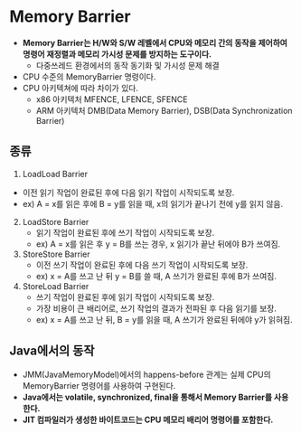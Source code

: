 # Memory Barrier
- **Memory Barrier는 H/W와 S/W 레벨에서 CPU와 메모리 간의 동작을 제어하여 명령어 재정렬과 메모리 가시성 문제를 방지하는 도구이다.**
  - 다중쓰레드 환경에서의 동작 동기화 및 가시성 문제 해결
- CPU 수준의 MemoryBarrier 명령이다.
- CPU 아키텍쳐에 따라 차이가 있다.
  - x86 아키텍처
        MFENCE, LFENCE, SFENCE
  - ARM 아키텍처
        DMB(Data Memory Barrier), DSB(Data Synchronization Barrier)

    
## 종류
1.  LoadLoad Barrier
   - 이전 읽기 작업이 완료된 후에 다음 읽기 작업이 시작되도록 보장.
   - ex) A = x를 읽은 후에 B = y를 읽을 때, x의 읽기가 끝나기 전에 y를 읽지 않음. 
2. LoadStore Barrier
   - 읽기 작업이 완료된 후에 쓰기 작업이 시작되도록 보장.
   - ex) A = x를 읽은 후 y = B를 쓰는 경우, x 읽기가 끝난 뒤에야 B가 쓰여짐. 
3. StoreStore Barrier
   - 이전 쓰기 작업이 완료된 후에 다음 쓰기 작업이 시작되도록 보장.
   - ex) x = A를 쓰고 난 뒤 y = B를 쓸 때, A 쓰기가 완료된 후에 B가 쓰여짐. 
4. StoreLoad Barrier
   - 쓰기 작업이 완료된 후에 읽기 작업이 시작되도록 보장.
   - 가장 비용이 큰 배리어로, 쓰기 작업의 결과가 전파된 후 다음 읽기를 보장.
   - ex) x = A를 쓰고 난 뒤, B = y를 읽을 때, A 쓰기가 완료된 뒤에야 y가 읽혀짐.

## Java에서의 동작
- JMM(JavaMemoryModel)에서의 happens-before 관계는 실제 CPU의 MemoryBarrier 명령어를 사용하여 구현된다.
- **Java에서는 volatile, synchronized, final을 통해서 Memory Barrier를 사용한다.**
- **JIT 컴파일러가 생성한 바이트코드는 CPU 메모리 배리어 명령어를 포함한다.**